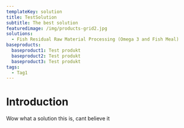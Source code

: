 ```yaml
---
templateKey: solution
title: TestSolution
subtitle: The best solution
featuredimage: /img/products-grid2.jpg
solutions:
  - Fish Residual Raw Material Processing (Omega 3 and Fish Meal)
baseproducts:
  baseproduct1: Test produkt
  baseproduct2: Test produkt
  baseproduct3: Test produkt
tags:
  - Tag1
---
```

# Introduction

Wow what a solution this is, cant believe it
